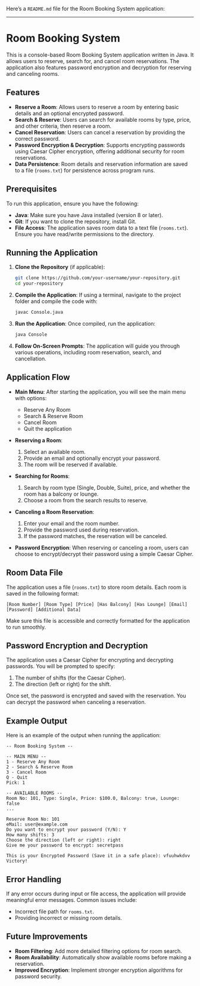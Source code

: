 Here’s a `README.md` file for the Room Booking System application:

---

# Room Booking System

This is a console-based Room Booking System application written in Java. It allows users to reserve, search for, and cancel room reservations. The application also features password encryption and decryption for reserving and canceling rooms.

## Features

- **Reserve a Room**: Allows users to reserve a room by entering basic details and an optional encrypted password.
- **Search & Reserve**: Users can search for available rooms by type, price, and other criteria, then reserve a room.
- **Cancel Reservation**: Users can cancel a reservation by providing the correct password.
- **Password Encryption & Decryption**: Supports encrypting passwords using Caesar Cipher encryption, offering additional security for room reservations.
- **Data Persistence**: Room details and reservation information are saved to a file (`rooms.txt`) for persistence across program runs.

## Prerequisites

To run this application, ensure you have the following:

- **Java**: Make sure you have Java installed (version 8 or later).
- **Git**: If you want to clone the repository, install Git.
- **File Access**: The application saves room data to a text file (`rooms.txt`). Ensure you have read/write permissions to the directory.

## Running the Application

1. **Clone the Repository** (if applicable):
   ```bash
   git clone https://github.com/your-username/your-repository.git
   cd your-repository
   ```

2. **Compile the Application**:
   If using a terminal, navigate to the project folder and compile the code with:
   ```bash
   javac Console.java
   ```

3. **Run the Application**:
   Once compiled, run the application:
   ```bash
   java Console
   ```

4. **Follow On-Screen Prompts**:
   The application will guide you through various operations, including room reservation, search, and cancellation.

## Application Flow

- **Main Menu**: After starting the application, you will see the main menu with options:
  - Reserve Any Room
  - Search & Reserve Room
  - Cancel Room
  - Quit the application

- **Reserving a Room**:
  1. Select an available room.
  2. Provide an email and optionally encrypt your password.
  3. The room will be reserved if available.

- **Searching for Rooms**:
  1. Search by room type (Single, Double, Suite), price, and whether the room has a balcony or lounge.
  2. Choose a room from the search results to reserve.

- **Canceling a Room Reservation**:
  1. Enter your email and the room number.
  2. Provide the password used during reservation.
  3. If the password matches, the reservation will be canceled.

- **Password Encryption**: When reserving or canceling a room, users can choose to encrypt/decrypt their password using a simple Caesar Cipher.

## Room Data File

The application uses a file (`rooms.txt`) to store room details. Each room is saved in the following format:

```
[Room Number] [Room Type] [Price] [Has Balcony] [Has Lounge] [Email] [Password] [Additional Data]
```

Make sure this file is accessible and correctly formatted for the application to run smoothly.

## Password Encryption and Decryption

The application uses a Caesar Cipher for encrypting and decrypting passwords. You will be prompted to specify:
1. The number of shifts (for the Caesar Cipher).
2. The direction (left or right) for the shift.
   
Once set, the password is encrypted and saved with the reservation. You can decrypt the password when canceling a reservation.

## Example Output

Here is an example of the output when running the application:

```
-- Room Booking System --

-- MAIN MENU --
1 - Reserve Any Room
2 - Search & Reserve Room
3 - Cancel Room
Q - Quit
Pick: 1

-- AVAILABLE ROOMS --
Room No: 101, Type: Single, Price: $100.0, Balcony: true, Lounge: false
...

Reserve Room No: 101
eMail: user@example.com
Do you want to encrypt your password (Y/N): Y
How many shifts: 3
Choose the direction (left or right): right
Give me your password to encrypt: secretpass

This is your Encrypted Password (Save it in a safe place): vfuuhwkdvv
Victory!
```

## Error Handling

If any error occurs during input or file access, the application will provide meaningful error messages. Common issues include:
- Incorrect file path for `rooms.txt`.
- Providing incorrect or missing room details.

## Future Improvements

- **Room Filtering**: Add more detailed filtering options for room search.
- **Room Availability**: Automatically show available rooms before making a reservation.
- **Improved Encryption**: Implement stronger encryption algorithms for password security.

